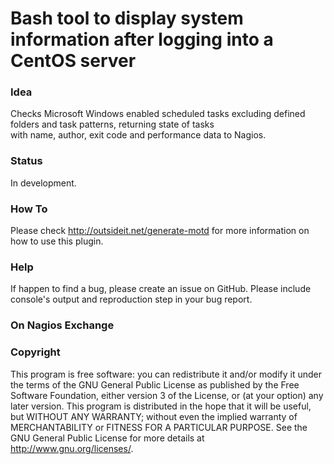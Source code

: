 # Bash tool to display system information after logging into a CentOS server

### Idea

Checks Microsoft Windows enabled scheduled tasks excluding defined folders and task patterns, returning state of tasks  
with name, author, exit code and performance data to Nagios.

### Status

In development. 

### How To

Please check http://outsideit.net/generate-motd for more information on how to use this plugin.

### Help

If happen to find a bug, please create an issue on GitHub. Please include console's output and reproduction 
step in your bug report. 

### On Nagios Exchange



### Copyright

This program is free software: you can redistribute it and/or modify it under the terms of the GNU General Public 
License as published by the Free Software Foundation, either version 3 of the License, or (at your option) any later 
version. This program is distributed in the hope that it will be useful, but WITHOUT ANY WARRANTY; without even the 
implied warranty of MERCHANTABILITY or FITNESS FOR A PARTICULAR PURPOSE. See the GNU General Public License for more 
details at <http://www.gnu.org/licenses/>.
